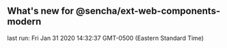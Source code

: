 ## What's new for @sencha/ext-web-components-modern

last run: Fri Jan 31 2020 14:32:37 GMT-0500 (Eastern Standard Time)
